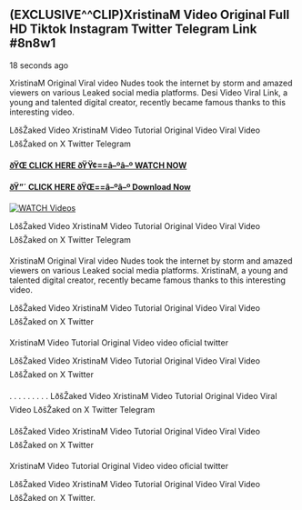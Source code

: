 ## (EXCLUSIVE^^CLIP)XristinaM Video Original Full HD Tiktok Instagram Twitter Telegram Link #8n8w1

18 seconds ago

XristinaM Original Viral video Nudes took the internet by storm and amazed viewers on various Leaked social media platforms. Desi Video Viral Link, a young and talented digital creator, recently became famous thanks to this interesting video.

LðšŽaked Video XristinaM Video Tutorial Original Video Viral Video LðšŽaked on X Twitter Telegram

**[ðŸŒ CLICK HERE ðŸŸ¢==â–ºâ–º WATCH NOW](https://clips-mediaa.blogspot.com/2025/02/video-viral-download.html)**

**[ðŸ”´ CLICK HERE ðŸŒ==â–ºâ–º Download Now](https://clips-mediaa.blogspot.com/2025/02/video-viral-download.html)**

[![WATCH Videos](https://i.imgur.com/dJHk4Zq.gif)](https://clips-mediaa.blogspot.com/2025/02/video-viral-download.html)

LðšŽaked Video XristinaM Video Tutorial Original Video Viral Video LðšŽaked on X Twitter Telegram

XristinaM Original Viral video Nudes took the internet by storm and amazed viewers on various Leaked social media platforms. XristinaM, a young and talented digital creator, recently became famous thanks to this interesting video.

LðšŽaked Video XristinaM Video Tutorial Original Video Viral Video LðšŽaked on X Twitter

XristinaM Video Tutorial Original Video video oficial twitter

LðšŽaked Video XristinaM Video Tutorial Original Video Viral Video LðšŽaked on X Twitter

. . . . . . . . . LðšŽaked Video XristinaM Video Tutorial Original Video Viral Video LðšŽaked on X Twitter Telegram

LðšŽaked Video XristinaM Video Tutorial Original Video Viral Video LðšŽaked on X Twitter

XristinaM Video Tutorial Original Video video oficial twitter

LðšŽaked Video XristinaM Video Tutorial Original Video Viral Video LðšŽaked on X Twitter.